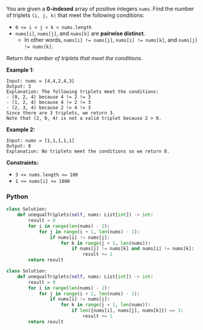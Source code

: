 You are given a  **0-indexed**  array of positive integers  `nums`. Find the number of triplets  `(i, j, k)`  that meet
the following conditions:

- `0 <= i < j < k < nums.length`
- `nums[i]`,  `nums[j]`, and  `nums[k]`  are  **pairwise distinct**.
    - In other words,  `nums[i] != nums[j]`,  `nums[i] != nums[k]`, and  `nums[j] != nums[k]`.

Return  _the number of triplets that meet the conditions._

**Example 1:**

```
Input: nums = [4,4,2,4,3]
Output: 3
Explanation: The following triplets meet the conditions:
- (0, 2, 4) because 4 != 2 != 3
- (1, 2, 4) because 4 != 2 != 3
- (2, 3, 4) because 2 != 4 != 3
Since there are 3 triplets, we return 3.
Note that (2, 0, 4) is not a valid triplet because 2 > 0.
```

**Example 2:**

```
Input: nums = [1,1,1,1,1]
Output: 0
Explanation: No triplets meet the conditions so we return 0.
```

**Constraints:**

- `3 <= nums.length <= 100`
- `1 <= nums[i] <= 1000`

### Python

```python
class Solution:
    def unequalTriplets(self, nums: List[int]) -> int:
        result = 0
        for i in range(len(nums) - 2):
            for j in range(i + 1, len(nums) - 1):
                if nums[i] != nums[j]:
                    for k in range(j + 1, len(nums)):
                        if nums[j] != nums[k] and nums[i] != nums[k]:
                            result += 1
        return result
```

```python
class Solution:
    def unequalTriplets(self, nums: List[int]) -> int:
        result = 0
        for i in range(len(nums) - 2):
            for j in range(i + 1, len(nums) - 1):
                if nums[i] != nums[j]:
                    for k in range(j + 1, len(nums)):
                        if len({nums[i], nums[j], nums[k]}) == 3:
                            result += 1
        return result
```